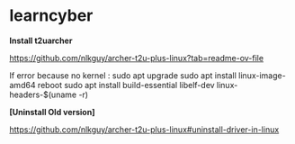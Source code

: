 # learncyber

**Install t2uarcher**

https://github.com/nlkguy/archer-t2u-plus-linux?tab=readme-ov-file

If error because no kernel :
sudo apt upgrade
sudo apt install linux-image-amd64
reboot
sudo apt install build-essential libelf-dev linux-headers-$(uname -r)

**[Uninstall Old version]**

https://github.com/nlkguy/archer-t2u-plus-linux#uninstall-driver-in-linux
